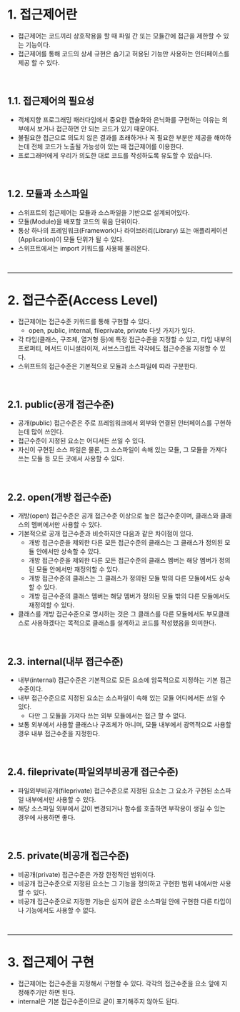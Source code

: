# 1. 접근제어란
- 접근제어는 코드끼리 상호작용을 할 때 파일 간 또는 모듈간에 접근을 제한할 수 있는 기능이다.
- 접근제어를 통해 코드의 상세 규현은 숨기고 허용된 기능만 사용하는 인터페이스를 제공 할 수 있다.

<br/>

## 1.1. 접근제어의 필요성
- 객체지향 프로그래밍 패러다임에서 중요한 캡슐화와 은닉화를 구현하는 이유는 외부에서 보거나 접근하면 안 되는 코드가 있기 때문이다.
- 불필요한 접근으로 의도치 않은 결과를 초래하거나 꼭 필요한 부분만 제공을 해야하는데 전체 코드가 노출될 가능성이 있는 때 접근제어를 이용한다.
- 프로그래머에게 우리가 의도한 대로 코드를 작성하도록 유도할 수 있습니다.

<br/>

## 1.2. 모듈과 소스파일
- 스위프트의 접근제어는 모듈과 소스파일을 기반으로 설계되어있다.
- 모듈(Module)을 배포할 코드의 묶음 단위이다.
- 통상 하나의 프레임워크(Framework)나 라이브러리(Library) 또는 애플리케이션(Application)이 모듈 단위가 될 수 있다.
- 스위프트에서는 import 키워드를 사용해 불러온다.

<br/>

---------------
# 2. 접근수준(Access Level)
- 접근제어는 접근수준 키워드를 통해 구현할 수 있다.
   - open, public, internal, fileprivate, private 다섯 가지가 있다.
- 각 타입(클래스, 구조체, 열거형 등)에 특정 접근수준을 지정할 수 있고, 타입 내부의 프로퍼티, 메서드 이니셜라이저, 서브스크립트 각각에도 접근수준을 지정할 수 있다.
- 스위프트의 접근수준은 기본적으로 모듈과 소스파일에 따라 구분한다.

<br/>

## 2.1. public(공개 접근수준)
- 공개(public) 접근수준은 주로 프레임워크에서 외부와 연결된 인터페이스를 구현하는데 많이 쓰인다.
- 접근수준이 지정된 요소는 어디서든 쓰일 수 있다.
- 자신이 구현된 소스 파일은 물론, 그 소스파일이 속해 있는 모듈, 그 모듈을 가져다 쓰는 모듈 등 모든 곳에서 사용할 수 있다.

<br/>

## 2.2. open(개방 접근수준)
- 개방(open) 접근수준은 공개 접근수준 이상으로 높은 접근수준이며, 클래스와 클래스의 멤버에서만 사용할 수 있다.
- 기본적으로 공개 접근수준과 비슷하지만 다음과 같은 차이점이 있다.
   - 개방 접근수준을 제외한 다른 모든 접근수준의 클래스는 그 클래스가 정의된 모듈 안에서만 상속할 수 있다.
   - 개방 접근수준을 제외한 다른 모든 접근수준의 클래스 멤버는 해당 멤버가 정의된 모듈 안에서만 재정의할 수 있다.
   - 개방 접근수준의 클래스는 그 클래스가 정의된 모듈 밖의 다른 모듈에서도 상속할 수 있다.
   - 개방 접근수준의 클래스 멤버는 해당 멤버가 정의된 모듈 밖의 다른 모듈에서도 재정의할 수 있다.
- 클래스를 개방 접근수준으로 명시하는 것은 그 클래스를 다른 모듈에서도 부모클래스로 사용하겠다는 목적으로 클래스를 설계하고 코드를 작성했음을 의미한다.

<br/>

## 2.3. internal(내부 접근수준)
- 내부(internal) 접근수준은 기본적으로 모든 요소에 암묵적으로 지정하는 기본 접근수준이다.
- 내부 접근수준으로 지정된 요소는 소스파일이 속해 있는 모듈 어디에서든 쓰일 수 있다.
   - 다만 그 모듈을 가져다 쓰는 외부 모듈에서는 접근 할 수 없다.
- 보통 외부에서 사용할 클래스나 구조체가 아니며, 모듈 내부에서 광역적으로 사용할 경우 내부 접근수준을 지정한다.

<br/>

## 2.4. fileprivate(파일외부비공개 접근수준)
- 파일외부비공개(fileprivate) 접근수준으로 지정된 요소는 그 요소가 구현된 소스파일 내부에서만 사용할 수 있다.
- 해당 소스파일 외부에서 값이 변경되거나 함수를 호출하면 부작용이 생길 수 있는 경우에 사용하면 좋다.

<br/>

## 2.5. private(비공개 접근수준)
- 비공개(private) 접근수준은 가장 한정적인 범위이다.
- 비공개 접근수준으로 지정된 요소는 그 기능을 정의하고 구현한 범위 내에서만 사용할 수 있다.
- 비공개 접근수준으로 지정한 기능은 심지어 같은 소스파일 안에 구현한 다른 타입이나 기능에서도 사용할 수 없다.

<br/>

-------------
# 3. 접근제어 구현
- 접근제어는 접근수준을 지정해서 구현할 수 있다. 각각의 접근수준을 요소 앞에 지정해주기만 하면 된다.
- internal은 기본 접근수준이므로 굳이 표기해주지 않아도 된다.
